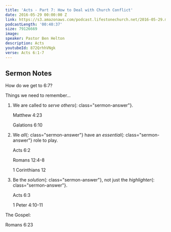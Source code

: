 ```yaml
---
title: 'Acts - Part 7: How to Deal with Church Conflict'
date: 2016-05-29 00:00:00 Z
link: https://s3.amazonaws.com/podcast.lifestonechurch.net/2016-05-29.mp3
podcastLength: '00:40:37'
size: 79126669
image: 
speaker: Pastor Ben Helton
description: Acts
youtubeId: 872QrhhVNgk
verse: Acts 6:1-7
---
```


## Sermon Notes

How do we get to 6:7?

Things we need to remember...

1. We are called to *serve others*{: class="sermon-answer"}.

   Matthew 4:23

   Galations 6:10

2. We *all*{: class="sermon-answer"} have an *essential*{: class="sermon-answer"} role to play.

   Acts 6:2

   Romans 12:4-8

   1 Corinthians 12

3. Be the *solution*{: class="sermon-answer"}, not just the *highlighter*{: class="sermon-answer"}.

   Acts 6:3

   1 Peter 4:10-11

The Gospel:

Romans 6:23
